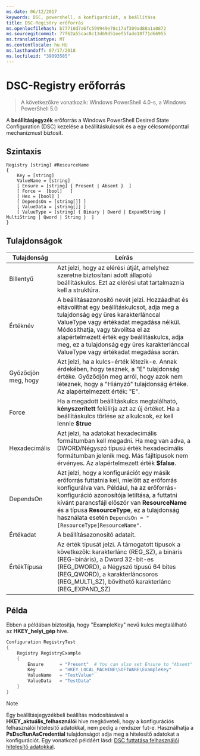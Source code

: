 ```yaml
---
ms.date: 06/12/2017
keywords: DSC, powershell, a konfigurációt, a beállítása
title: DSC-Registry erőforrás
ms.openlocfilehash: b77710d7a6fc599949e78c17af309ad88a1a0872
ms.sourcegitcommit: 77f62a55cac8c13d69d51eef5fade18f71d66955
ms.translationtype: MT
ms.contentlocale: hu-HU
ms.lasthandoff: 07/17/2018
ms.locfileid: "39093585"
---
```

# <a name="dsc-registry-resource"></a>DSC-Registry erőforrás

> A következőkre vonatkozik: Windows PowerShell 4.0-s, a Windows PowerShell 5.0

A **beállításjegyzék** erőforrás a Windows PowerShell Desired State Configuration (DSC) kezelése a beállításkulcsok és a egy célcsomóponttal mechanizmust biztosít.

## <a name="syntax"></a>Szintaxis

```
Registry [string] #ResourceName
{
    Key = [string]
    ValueName = [string]
    [ Ensure = [string] { Present | Absent }  ]
    [ Force =  [bool]   ]
    [ Hex = [bool] ]
    [ DependsOn = [string[]] ]
    [ ValueData = [string[]] ]
    [ ValueType = [string] { Binary | Dword | ExpandString | MultiString | Qword | String }  ]
}
```

## <a name="properties"></a>Tulajdonságok

|  Tulajdonság  |  Leírás   |
|---|---|
| Billentyű| Azt jelzi, hogy az elérési útját, amelyhez szeretne biztosítani adott állapotú beállításkulcs. Ezt az elérési utat tartalmaznia kell a struktúra.|
| Értéknév| A beállításazonosító nevét jelzi. Hozzáadhat és eltávolíthat egy beállításkulcsot, adja meg a tulajdonság egy üres karakterlánccal ValueType vagy értékadat megadása nélkül. Módosíthatja, vagy távolítsa el az alapértelmezett érték egy beállításkulcs, adja meg, ez a tulajdonság egy üres karakterlánccal ValueType vagy értékadat megadása során.|
| Győződjön meg, hogy| Azt jelzi, ha a kulcs-érték létezik-e. Annak érdekében, hogy tesznek, a "E" tulajdonság értéke. Győződjön meg arról, hogy azok nem léteznek, hogy a "Hiányzó" tulajdonság értéke. Az alapértelmezett érték: "E".|
| Force| Ha a megadott beállításkulcs megtalálható, **kényszerített** felülírja azt az új értéket. Ha a beállításkulcs törlése az alkulcsok, ez kell lennie **$true** |
| Hexadecimális| Azt jelzi, ha adatokat hexadecimális formátumban kell megadni. Ha meg van adva, a DWORD/Négyszó típusú érték hexadecimális formátumban jelenik meg. Más fájltípusok nem érvényes. Az alapértelmezett érték **$false**.|
| DependsOn| Azt jelzi, hogy a konfigurációt egy másik erőforrás futtatnia kell, mielőtt az erőforrás konfigurálva van. Például, ha az erőforrás-konfiguráció azonosítója letiltása, a futtatni kívánt parancsfájl először van **ResourceName** és a típusa **ResourceType**, ez a tulajdonság használata esetén `DependsOn = "[ResourceType]ResourceName"`.|
| Értékadat| A beállításazonosító adatait.|
| ÉrtékTípusa| Az érték típusát jelzi. A támogatott típusok a következők: karakterlánc (REG_SZ), a bináris (REG-bináris), a Dword 32-bit-es (REG_DWORD), a Négyszó típusú 64 bites (REG_QWORD), a karakterláncsoros (REG_MULTI_SZ), bővíthető karakterlánc (REG_EXPAND_SZ) |

## <a name="example"></a>Példa

Ebben a példában biztosítja, hogy "ExampleKey" nevű kulcs megtalálható az **HKEY\_helyi\_gép** hive.

```powershell
Configuration RegistryTest
{
    Registry RegistryExample
    {
        Ensure      = "Present"  # You can also set Ensure to "Absent"
        Key         = "HKEY_LOCAL_MACHINE\SOFTWARE\ExampleKey"
        ValueName   = "TestValue"
        ValueData   = "TestData"
    }
}
```

> [!NOTE]
> Egy beállításjegyzékbeli beállítás módosításával a **HKEY\_aktuális\_felhasználói** hive megköveteli, hogy a konfigurációs felhasználói hitelesítő adatokkal, nem pedig a rendszer fut-e. Használhatja a **PsDscRunAsCredential** tulajdonságot adja meg a hitelesítő adatokat a konfigurációt. Egy vonatkozó példáért lásd: [DSC futtatása felhasználói hitelesítő adatokkal](runAsUser.md).